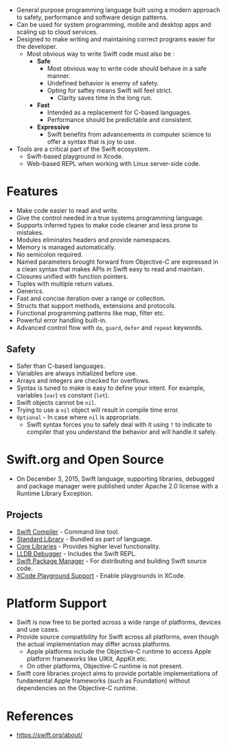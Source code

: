 * General purpose programming language built using a modern approach to safety, performance and software design patterns.
* Can be used for system programming, mobile and desktop apps and scaling up to cloud services.
* Designed to make writing and maintaining correct programs easier for the developer.
	* Most obvious way to write Swift code must also be :
		* __Safe__
			* Most obvious way to write code should behave in a safe manner.
			* Undefined behavior is enemy of safety.
			* Opting for saftey means Swift will feel strict.
				* Clarity saves time in the long run.
		* __Fast__
			* Intended as a replacement for C-based languages.
			* Performance should be predictable and consistent.
		* __Expressive__
			* Swift benefits from advancements in computer science to offer a syntax that is joy to use.
* Tools are a critical part of the Swift ecosystem.
	* Swift-based playground in Xcode.
	* Web-based REPL when working with Linux server-side code.
# Features
* Make code easier to read and write.
* Give the control needed in a true systems programming language.
* Supports inferred types to make code cleaner and less prone to mistakes.
* Modules eliminates headers and provide namespaces.
* Memory is managed automatically.
* No semicolon required.
* Named parameters brought forward from Objective-C are expressed in a clean syntax that makes APIs in Swift easy to read and maintain.
* Closures unified with function pointers.
* Tuples with multiple return values.
* Generics.
* Fast and concise iteration over a range or collection.
* Structs that support methods, extensions and protocols.
* Functional programming patterns like map, filter etc.
* Powerful error handling built-in.
* Advanced control flow with `do`, `guard`, `defer` and `repeat` keywords.
## Safety
* Safer than C-based languages.
* Variables are always initialized before use.
* Arrays and integers are checked for overflows.
* Syntax is tuned to make is easy to define your intent. For example, variables (`var`) vs constant (`let`).
* Swift objects cannot be `nil`.
* Trying to use a `nil` object will result in compile time error.
* `Optional` - In case where `nil` is appropriate.
	* Swift syntax forces you to safely deal with it using `?` to indicate to compiler that you understand the behavior and will handle it safely.
# Swift.org and Open Source
* On December 3, 2015, Swift language, supporting libraries, debugged and package manager were published under Apache 2.0 license with a Runtime Library Exception.
## Projects
* [Swift Compiler](https://swift.org/compiler-stdlib/) - Command line tool.
* [Standard Library](https://swift.org/compiler-stdlib/) - Bundled as part of language.
* [Core Libraries](https://swift.org/core-libraries/) - Provides higher level functionality.
* [LLDB Debugger](https://swift.org/lldb/) - Includes the Swift REPL.
* [Swift Package Manager](https://swift.org/package-manager/) - For distributing and building Swift source code.
* [XCode Playground Support](https://swift.org/lldb/#xcode-playground-support) - Enable playgrounds in XCode.
# Platform Support
* Swift is now free to be ported across a wide range of platforms, devices and use cases.
* Provide source compatibility for Swift across all platforms, even though the actual implementation may differ across platforms.
	* Apple platforms include the Objective-C runtime to access Apple platform frameworks like UIKit, AppKit etc.
	* On other platforms, Objective-C runtime is not present.
* Swift core libraries project aims to provide portable implementations of fundamental Apple frameworks (such as Foundation) without dependencies on the Objective-C runtime.
# References
* https://swift.org/about/
